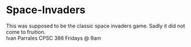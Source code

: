 # Space-Invaders
This was supposed to be the classic space invaders game. Sadly it did not come to fruition.  
Ivan Parrales 
CPSC 386 Fridays @ 9am
